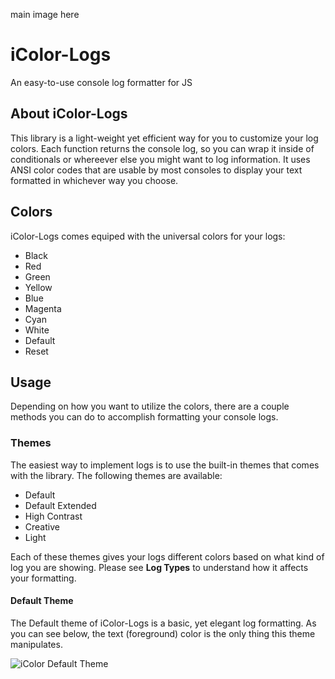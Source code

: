 main image here

# iColor-Logs
An easy-to-use console log formatter for JS

## About iColor-Logs
This library is a light-weight yet efficient way for you to customize your log colors. Each function returns the console log, so you can wrap it inside of conditionals or whereever else you might want to log information. It uses ANSI color codes that are usable by most consoles to display your text formatted in whichever way you choose.

## Colors
iColor-Logs comes equiped with the universal colors for your logs:

- Black
- Red
- Green
- Yellow
- Blue
- Magenta
- Cyan
- White
- Default
- Reset

## Usage
Depending on how you want to utilize the colors, there are a couple methods you can do to accomplish formatting your console logs.

### Themes
The easiest way to implement logs is to use the built-in themes that comes with the library. The following themes are available:

- Default
- Default Extended
- High Contrast
- Creative
- Light

Each of these themes gives your logs different colors based on what kind of log you are showing. Please see **Log Types** to understand how it affects your formatting.

#### Default Theme
The Default theme of iColor-Logs is a basic, yet elegant log formatting. As you can see below, the text (foreground) color is the only thing this theme manipulates.

<img src="https://i.ibb.co/9nYWj9j/Untitled.png" alt="iColor Default Theme">